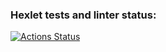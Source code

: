 ### Hexlet tests and linter status:
[![Actions Status](https://github.com/Diopus/rails-project-64/actions/workflows/hexlet-check.yml/badge.svg)](https://github.com/Diopus/rails-project-64/actions)